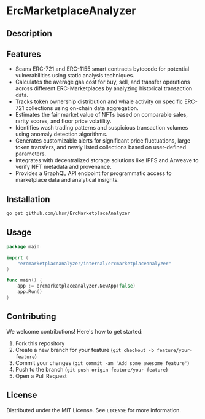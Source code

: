 # ErcMarketplaceAnalyzer

## Description



## Features

- Scans ERC-721 and ERC-1155 smart contracts bytecode for potential vulnerabilities using static analysis techniques.
- Calculates the average gas cost for buy, sell, and transfer operations across different ERC-Marketplaces by analyzing historical transaction data.
- Tracks token ownership distribution and whale activity on specific ERC-721 collections using on-chain data aggregation.
- Estimates the fair market value of NFTs based on comparable sales, rarity scores, and floor price volatility.
- Identifies wash trading patterns and suspicious transaction volumes using anomaly detection algorithms.
- Generates customizable alerts for significant price fluctuations, large token transfers, and newly listed collections based on user-defined parameters.
- Integrates with decentralized storage solutions like IPFS and Arweave to verify NFT metadata and provenance.
- Provides a GraphQL API endpoint for programmatic access to marketplace data and analytical insights.
## Installation

```bash
go get github.com/uhsr/ErcMarketplaceAnalyzer
```

## Usage

```go
package main

import (
    "ercmarketplaceanalyzer/internal/ercmarketplaceanalyzer"
)

func main() {
    app := ercmarketplaceanalyzer.NewApp(false)
    app.Run()
}
```

## Contributing

We welcome contributions! Here's how to get started:

1. Fork this repository
2. Create a new branch for your feature (`git checkout -b feature/your-feature`)
3. Commit your changes (`git commit -am 'Add some awesome feature'`)
4. Push to the branch (`git push origin feature/your-feature`)
5. Open a Pull Request

## License

Distributed under the MIT License. See `LICENSE` for more information.

